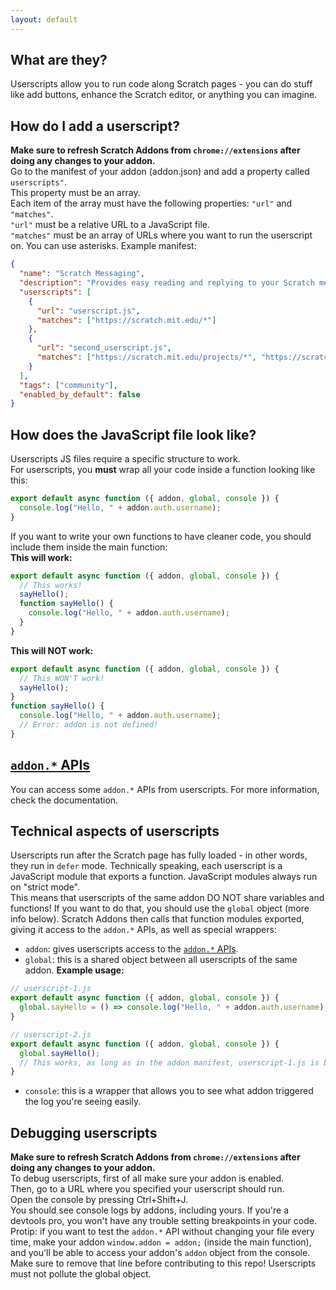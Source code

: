 ```yaml
---
layout: default
---
```

## What are they?
Userscripts allow you to run code along Scratch pages - you can do stuff like add buttons, enhance the Scratch editor, or anything you can imagine.

## How do I add a userscript?
**Make sure to refresh Scratch Addons from `chrome://extensions` after doing any changes to your addon.**  
Go to the manifest of your addon (addon.json) and add a property called `userscripts"`.  
This property must be an array.  
Each item of the array must have the following properties: `"url"` and `"matches"`.  
`"url"` must be a relative URL to a JavaScript file.  
`"matches"` must be an array of URLs where you want to run the userscript on. You can use asterisks.
Example manifest:
```json
{
  "name": "Scratch Messaging",
  "description": "Provides easy reading and replying to your Scratch messages.",
  "userscripts": [
    {
      "url": "userscript.js",
      "matches": ["https://scratch.mit.edu/*"]
    },
    {
      "url": "second_userscript.js",
      "matches": ["https://scratch.mit.edu/projects/*", "https://scratch.mit.edu/users/*"]
    }
  ],
  "tags": ["community"],
  "enabled_by_default": false
}
```

## How does the JavaScript file look like?
Userscripts JS files require a specific structure to work.  
For userscripts, you **must** wrap all your code inside a function looking like this:
```js
export default async function ({ addon, global, console }) {
  console.log("Hello, " + addon.auth.username);
}
```
If you want to write your own functions to have cleaner code, you should include them inside the main function:  
**This will work:**
```js
export default async function ({ addon, global, console }) {
  // This works!
  sayHello();
  function sayHello() {
    console.log("Hello, " + addon.auth.username);
  }
}
```
**This will NOT work:**
```js
export default async function ({ addon, global, console }) {
  // This WON'T work!
  sayHello();
}
function sayHello() {
  console.log("Hello, " + addon.auth.username);
  // Error: addon is not defined!
}
```

## [`addon.*` APIs](addon.*-APIs-reference)
You can access some `addon.*` APIs from userscripts. For more information, check the documentation.

## Technical aspects of userscripts
Userscripts run after the Scratch page has fully loaded - in other words, they run in `defer` mode.
Technically speaking, each userscript is a JavaScript module that exports a function. JavaScript modules always run on "strict mode".  
This means that userscripts of the same addon DO NOT share variables and functions! If you want to do that, you should use the `global` object (more info below).
Scratch Addons then calls that function modules exported, giving it access to the `addon.*` APIs, as well as special wrappers:  
- `addon`: gives userscripts access to the [`addon.*` APIs](addon.*-APIs-reference).
- `global`: this is a shared object between all userscripts of the same addon. **Example usage:**
```js
// userscript-1.js
export default async function ({ addon, global, console }) {
  global.sayHello = () => console.log("Hello, " + addon.auth.username);
}

// userscript-2.js
export default async function ({ addon, global, console }) {
  global.sayHello();
  // This works, as long as in the addon manifest, userscript-1.js is before userscript-2.js in the userscripts array.
}
```
- `console`: this is a wrapper that allows you to see what addon triggered the log you're seeing easily.

## Debugging userscripts
**Make sure to refresh Scratch Addons from `chrome://extensions` after doing any changes to your addon.**  
To debug userscripts, first of all make sure your addon is enabled.  
Then, go to a URL where you specified your userscript should run.  
Open the console by pressing Ctrl+Shift+J.  
You should see console logs by addons, including yours. If you're a devtools pro, you won't have any trouble setting breakpoints in your code.  
Protip: if you want to test the `addon.*` API without changing your file every time, make your addon `window.addon = addon;` (inside the main function), and you'll be able to access your addon's `addon` object from the console. Make sure to remove that line before contributing to this repo! Userscripts must not pollute the global object.
